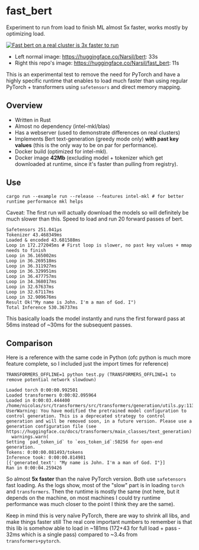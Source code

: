 # fast_bert

Experiment to run from load to finish ML almost 5x faster, works mostly by optimizing load.

[![Fast bert on a real cluster is 3x faster to run](https://img.youtube.com/vi/yqHLIIgOze8/0.jpg)](https://www.youtube.com/watch?v=yqHLIIgOze8)
- Left normal image: https://huggingface.co/Narsil/bert: 33s
- Right this repo's image: https://huggingface.co/Narsil/fast_bert: 11s

This is an experimental test to remove the need for PyTorch and have a highly specific
runtime that enables to load much faster than using regular PyTorch + transformers using
`safetensors` and direct memory mapping.

## Overview

- Written in Rust
- Almost no dependency (intel-mkl/blas)
- Has a webserver (used to demonstrate differences on real clusters)
- Implements Bert text-generation (greedy mode only) **with past key values** (this is the only way to be on par for performance).
- Docker build (optimized for intel-mkl).
- Docker image **42Mb** (excluding model + tokenizer which get downloaded at runtime, since it's faster than pulling from registry).

## Use
```
cargo run --example run --release --features intel-mkl # for better runtime performance mkl helps
```
Caveat: The first run will actually download the models so will definitely be much slower than this.
Speed to load and run 20 forward passes of bert.

```
Safetensors 251.041µs
Tokenizer 43.468349ms
Loaded & encoded 43.681588ms
Loop in 172.272045ms # First loop is slower, no past key values + mmap needs to finish
Loop in 36.165002ms
Loop in 36.269518ms
Loop in 36.311927ms
Loop in 36.329951ms
Loop in 36.477757ms
Loop in 34.368017ms
Loop in 32.67637ms
Loop in 32.67117ms
Loop in 32.909676ms
Result Ok("My name is John. I'm a man of God. I")
Total Inference 530.36737ms
```

This basically loads the model instantly and runs the first forward pass at 56ms instead of ~30ms for the subsequent passes.

## Comparison

Here is a reference with the same code in Python (ofc python is much more feature complete, so I included just the import times for reference)

```
TRANSFORMERS_OFFLINE=1 python test.py (TRANSFORMERS_OFFLINE=1 to remove potential network slowdown)
```

```
Loaded torch 0:00:00.992501
Loaded transformers 0:00:02.095964
Loaded in 0:00:03.444400
/home/nicolas/src/transformers/src/transformers/generation/utils.py:1134: UserWarning: You have modified the pretrained model configuration to control generation. This is a deprecated strategy to control generation and will be removed soon, in a future version. Please use a generation configuration file (see https://huggingface.co/docs/transformers/main_classes/text_generation)
  warnings.warn(
Setting `pad_token_id` to `eos_token_id`:50256 for open-end generation.
Tokens: 0:00:00.081493/tokens
Inference took: 0:00:00.814981
[{'generated_text': "My name is John. I'm a man of God. I"}]
Ran in 0:00:04.259426
```

So almost **5x faster** than the naive PyTorch version. Both use `safetensors` fast loading.
As the logs show, most of the "slow" part is in loading `torch` and `transformers`.
Then the runtime is mostly the same (not here, but it depends on the machine, on most machines I could try runtime
performance was much closer to the point I think they are the same).

Keep in mind this is very naïve PyTorch, there are way to shrink all libs, and make things faster still
The real core important numbers to remember is that this lib is somehow able to load in ~181ms (172+43 for full load + pass - 32ms which is a single pass) compared to ~3.4s from `transformers+pytorch`.



